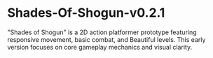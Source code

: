# Shades-Of-Shogun-v0.2.1
"Shades of Shogun" is a 2D action platformer prototype featuring responsive movement, basic combat, and Beautiful levels. This early version focuses on core gameplay mechanics and visual clarity.
